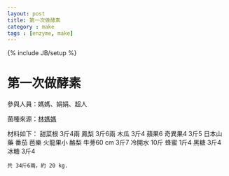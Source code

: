 ```yaml
---
layout: post
title: 第一次做酵素
category : make
tags : [enzyme, make]
---
```

{% include JB/setup %}

# 第一次做酵素

參與人員：媽媽、娟娟、超人

菌種來源：[林媽媽](http://www.wretch.cc/blog/sunpeer/28036303)

材料如下：
    甜菜根 3斤4兩
    鳳梨 3斤6兩
    木瓜 3斤4
    蘋果6 奇異果4  3斤5
    日本山藥 番茄  芭樂  火龍果小 酪梨 牛蒡60 cm 3斤7
    冷開水 10斤
    蜂蜜 1斤4
    黑糖 3斤4
    冰糖 3斤4

    共 34斤6兩，約 20 kg.

